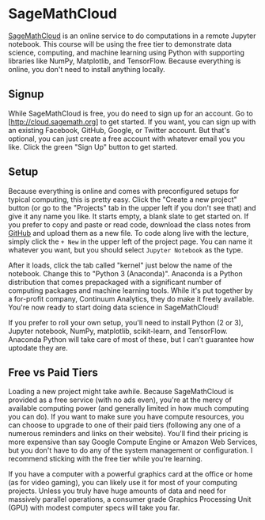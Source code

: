 # SageMathCloud

[SageMathCloud](cloud.sagemath.org) is an online service to do computations in a remote Jupyter notebook.  This course will be using the free tier to demonstrate data science, computing, and machine learning using Python with supporting libraries like NumPy, Matplotlib, and TensorFlow.  Because everything is online, you don't need to install anything locally.

## Signup

While SageMathCloud is free, you do need to sign up for an account.  Go to [http://cloud.sagemath.org] to get started.  If you want, you can sign up with an existing Facebook, GitHub, Google, or Twitter account.  But that's optional, you can just create a free account with whatever email you you like.  Click the green "Sign Up" button to get started.

## Setup

Because everything is online and comes with preconfigured setups for typical computing, this is pretty easy.  Click the "Create a new project" button (or go to the "Projects" tab in the upper left if you don't see that) and give it any name you like.  It starts empty, a blank slate to get started on.  If you prefer to copy and paste or read code, download the class notes from [GitHub](raw.githubusercontent.com/dvbuntu/ml_workshop/master/ml_workshop.ipynb) and upload them as a new file.  To code along live with the lecture, simply click the `+ New` in the upper left of the project page.  You can name it whatever you want, but you should select `Jupyter Notebook` as the type.

After it loads, click the tab called "kernel" just below the name of the notebook.  Change this to "Python 3 (Anaconda)".  Anaconda is a Python distribution that comes prepackaged with a significant number of computing packages and machine learning tools.  While it's put together by a for-profit company, Continuum Analytics, they do make it freely available.  You're now ready to start doing data science in SageMathCloud!

If you prefer to roll your own setup, you'll need to install Python (2 or 3), Jupyter notebook, NumPy, matplotlib, scikit-learn, and TensorFlow.  Anaconda Python will take care of most of these, but I can't guarantee how uptodate they are. 

## Free vs Paid Tiers

Loading a new project might take awhile.  Because SageMathCloud is provided as a free service (with no ads even), you're at the mercy of available computing power (and generally limited in how much computing you can do).  If you want to make sure you have compute resources, you can choose to upgrade to one of their paid tiers (following any one of a numerous reminders and links on their website).  You'll find their pricing is more expensive than say Google Compute Engine or Amazon Web Services, but you don't have to do any of the system management or configuration.  I recommend sticking with the free tier while you're learning.

If you have a computer with a powerful graphics card at the office or home (as for video gaming), you can likely use it for most of your computing projects.  Unless you truly have huge amounts of data and need for massively parallel operations, a consumer grade Graphics Processing Unit (GPU) with modest computer specs will take you far.
